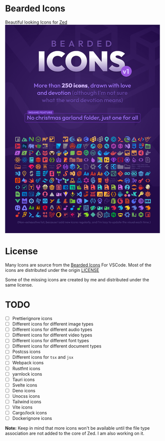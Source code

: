 # Bearded Icons
Beautiful looking Icons for [Zed](https://zed.dev)
![Preview Image](https://raw.githubusercontent.com/BeardedBear/bearded-icons/master/assets/pres.png)

# License
Many Icons are source from the [Bearded Icons](https://github.com/BeardedBear/bearded-icons) For VSCode. Most of the icons are distributed under the origin [LICENSE](https://github.com/BeardedBear/bearded-icons/blob/master/LICENSE)

Some of the missing icons are created by me and distributed under the same license.

# TODO
- [ ] Prettierignore icons
- [ ] Different icons for different image types
- [ ] Different icons for different audio types
- [ ] Different icons for different video types
- [ ] Different icons for different font types
- [ ] Different icons for different document types
- [ ] Postcss icons
- [ ] Different icons for `tsx` and `jsx`
- [ ] Webpack icons
- [ ] Rustfmt icons
- [ ] yarnlock icons
- [ ] Tauri icons
- [ ] Svelte icons
- [ ] Deno icons
- [ ] Unocss icons
- [ ] Tailwind icons
- [ ] Vite icons
- [ ] Cargo/lock icons
- [ ] Dockerignore icons

**Note:** Keep in mind that more icons won't be available until the file type association are not added to the core of Zed. I am also working on it.
